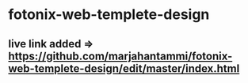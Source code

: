 # fotonix-web-templete-design
## live link added => https://github.com/marjahantammi/fotonix-web-templete-design/edit/master/index.html
